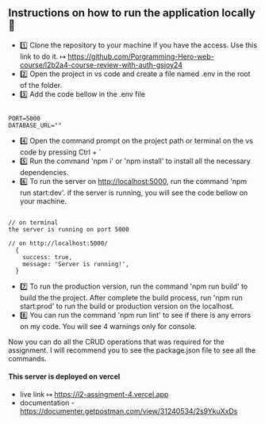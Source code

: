 ## Instructions on how to run the application locally 📝

- 1️⃣ Clone the repository to your machine if you have the access. Use this link to do it.
  ↦ <https://github.com/Porgramming-Hero-web-course/l2b2a4-course-review-with-auth-gsjoy24>
- 2️⃣ Open the project in vs code and create a file named .env in the root of the folder.
- 3️⃣ Add the code bellow in the .env file

```

PORT=5000
DATABASE_URL=""

```

- 4️⃣ Open the command prompt on the project path or terminal on the vs code by pressing Ctrl + `
- 5️⃣ Run the command 'npm i' or 'npm install' to install all the necessary dependencies.
- 6️⃣ To run the server on <http://localhost:5000>, run the command 'npm run start:dev'. if the server is running, you will see the code bellow on your machine.

```

// on terminal
the server is running on port 5000

// on http://localhost:5000/
  {
    success: true,
    message: 'Server is running!',
  }

```

- 7️⃣ To run the production version, run the command 'npm run build' to build the the project. After complete the build process, run 'npm run start:prod' to run the build or production version on the localhost.
- 8️⃣ You can run the command 'npm run lint' to see if there is any errors on my code. You will see 4 warnings only for console.

Now you can do all the CRUD operations that was required for the assignment. I will recommend you to see the package.json file to see all the commands.

#### This server is deployed on vercel

- live link ↦ <https://l2-assingment-4.vercel.app>
- documentation - <https://documenter.getpostman.com/view/31240534/2s9YkuXxDs>
